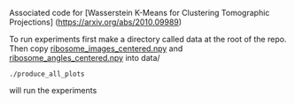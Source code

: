 Associated code for [Wasserstein K-Means for Clustering Tomographic Projections] (https://arxiv.org/abs/2010.09989)

To run experiments first make a directory called data at the root of the repo. Then copy [ribosome\_images\_centered.npy](https://drive.google.com/file/d/1VBrdkhklVljOo7bGlonC6vC060ebBm0i/view?usp=sharing) and [ribosome\_angles\_centered.npy](https://drive.google.com/file/d/1ZBdXgjmj8VmDA3pxuc0YFjIA4tdf5R-u/view?usp=sharing) into data/ 

`./produce_all_plots` 

will run the experiments
